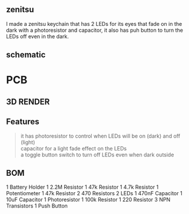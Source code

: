 ## zenitsu
I made a zenitsu keychain that has 2 LEDs for its eyes that fade on in the dark with a photoresistor and capacitor, it also has puh button to turn the LEDs off even in the dark.

## schematic

# PCB

## 3D RENDER

## Features
> it has photoresistor to control when LEDs will be on (dark) and off (light)  
> capacitor for a light fade effect on the LEDs  
> a toggle button switch to turn off LEDs even when dark outside  

## BOM
1 Battery Holder
1 2.2M Resistor
1 47k Resistor
1 4.7k Resistor
1 Potentiometer
1 47k Resistor
2 470 Resistors
2 LEDs
1 470nF Capacitor
1 10uF Capacitor
1 Photoresistor
1 100k Resistor
1 220 Resistor
3 NPN Transistors
1 Push Button
